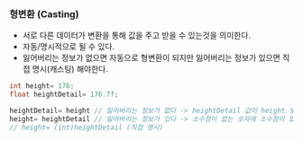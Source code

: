 ### 형변환 (Casting)
- 서로 다른 데이터가 변환을 통해 값을 주고 받을 수 있는것을 의미한다.
- 자동/명시적으로 될 수 있다.
- 잃어버리는 정보가 없으면 자동으로 형변환이 되지만 잃어버리는 정보가 있으면 직접 명시(캐스팅) 해야한다.
```C#
int height= 176;
float heightDetail= 176.7f;

heightDetail= height // 잃어버리는 정보가 없다 -> heightDetail 값이 height 보다 크기 때문에 때문에 에러 x
height= heightDetail // 잃어버리는 정보가 있다 -> 소수점이 없는 숫자에 소수점이 있는 숫자를 입력하면 소수점이 짤리기 때문에 에러 o
// height= (int)heightDetail (직접 명시)
```

